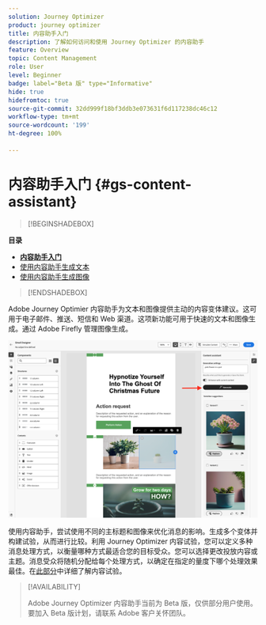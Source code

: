 ```yaml
---
solution: Journey Optimizer
product: journey optimizer
title: 内容助手入门
description: 了解如何访问和使用 Journey Optimizer 的内容助手
feature: Overview
topic: Content Management
role: User
level: Beginner
badge: label="Beta 版" type="Informative"
hide: true
hidefromtoc: true
source-git-commit: 32dd999f18bf3ddb3e073631f6d117238dc46c12
workflow-type: tm+mt
source-wordcount: '199'
ht-degree: 100%

---
```


# 内容助手入门 {#gs-content-assistant}

>[!BEGINSHADEBOX]

**目录**

* **[内容助手入门](gs-generative.md)**
* [使用内容助手生成文本](generative-content.md)
* [使用内容助手生成图像](generative-image.md)

>[!ENDSHADEBOX]


Adobe Journey Optimier 内容助手为文本和图像提供主动的内容变体建议。这可用于电子邮件、推送、短信和 Web 渠道。这项新功能可用于快速的文本和图像生成。通过 Adobe Firefly 管理图像生成。

![](assets/image-gen-ai.png)



使用内容助手，尝试使用不同的主标题和图像来优化消息的影响。生成多个变体并构建试验，从而进行比较。利用 Journey Optimizer 内容试验，您可以定义多种消息处理方式，以衡量哪种方式最适合您的目标受众。您可以选择更改投放内容或主题。消息受众将随机分配给每个处理方式，以确定在指定的量度下哪个处理效果最佳。在[此部分](../campaigns/content-experiment.md)中详细了解内容试验。


>[!AVAILABILITY]
>
>Adobe Journey Optimizer 内容助手当前为 Beta 版，仅供部分用户使用。要加入 Beta 版计划，请联系 Adobe 客户关怀团队。

